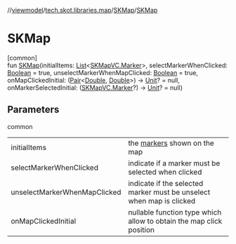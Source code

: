 //[viewmodel](../../../index.md)/[tech.skot.libraries.map](../index.md)/[SKMap](index.md)/[SKMap](-s-k-map.md)

# SKMap

[common]\
fun [SKMap](-s-k-map.md)(initialItems: [List](https://kotlinlang.org/api/latest/jvm/stdlib/kotlin.collections/-list/index.html)&lt;[SKMapVC.Marker](../../../../viewcontract/viewcontract/tech.skot.libraries.map/-s-k-map-v-c/-marker/index.md)&gt;, selectMarkerWhenClicked: [Boolean](https://kotlinlang.org/api/latest/jvm/stdlib/kotlin/-boolean/index.html) = true, unselectMarkerWhenMapClicked: [Boolean](https://kotlinlang.org/api/latest/jvm/stdlib/kotlin/-boolean/index.html) = true, onMapClickedInitial: ([Pair](https://kotlinlang.org/api/latest/jvm/stdlib/kotlin/-pair/index.html)&lt;[Double](https://kotlinlang.org/api/latest/jvm/stdlib/kotlin/-double/index.html), [Double](https://kotlinlang.org/api/latest/jvm/stdlib/kotlin/-double/index.html)&gt;) -&gt; [Unit](https://kotlinlang.org/api/latest/jvm/stdlib/kotlin/-unit/index.html)? = null, onMarkerSelectedInitial: ([SKMapVC.Marker](../../../../viewcontract/viewcontract/tech.skot.libraries.map/-s-k-map-v-c/-marker/index.md)?) -&gt; [Unit](https://kotlinlang.org/api/latest/jvm/stdlib/kotlin/-unit/index.html)? = null)

## Parameters

common

| | |
|---|---|
| initialItems | the [markers](../../../../viewcontract/viewcontract/tech.skot.libraries.map/-s-k-map-v-c/-marker/index.md) shown on the map |
| selectMarkerWhenClicked | indicate if a marker must be selected when clicked |
| unselectMarkerWhenMapClicked | indicate if the selected marker must be unselect when map is clicked |
| onMapClickedInitial | nullable function type which allow to obtain the map click position |
